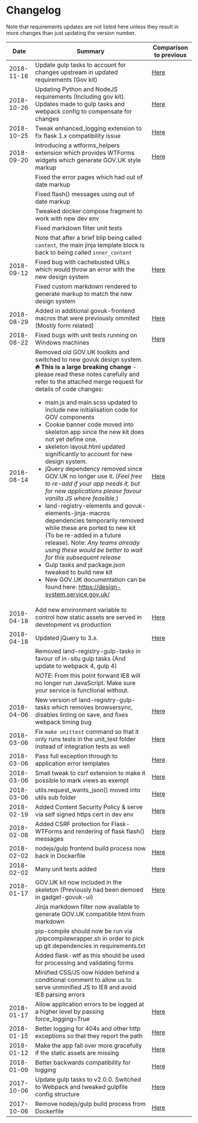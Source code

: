 # Changelog

Note that requirements updates are not listed here unless they result in more changes than just updating the version number.

| Date | Summary | Comparison to previous |
|---|---|---|
| 2018-11-16 | Update gulp tasks to account for changes upstream in updated requirements (Gov kit) | [Here](http://git.dev.ctp.local/skeletons/flask-skeleton-ui/merge_requests/35) |
| 2018-10-26 | Updating Python and NodeJS requirements (Including gov kit). Updates made to gulp tasks and webpack config to compensate for changes | [Here](http://git.dev.ctp.local/skeletons/flask-skeleton-ui/merge_requests/34) |
| 2018-10-25 | Tweak enhanced_logging extension to fix flask 1.x compatibility issue | [Here](http://git.dev.ctp.local/skeletons/flask-skeleton-ui/merge_requests/33) |
| 2018-09-20 | Introducing a wtforms_helpers extension which provides WTForms widgets which generate GOV.UK style markup | [Here](http://git.dev.ctp.local/skeletons/flask-skeleton-ui/merge_requests/30) |
|            | Fixed the error pages which had out of date markup                                                   | |
|            | Fixed flash() messages using out of date markup | |
|            | Tweaked docker compose fragment to work with new dev env | |
|            | Fixed markdown filter unit tests | |
|            | Note that after a brief blip being called `content`, the main jinja template block is back to being called `inner_content` | |
| 2018-09-12 | Fixed bug with cachebusted URLs which would throw an error with the new design system | [Here](http://git.dev.ctp.local/skeletons/flask-skeleton-ui/merge_requests/29) |
|            | Fixed custom markdown rendered to generate markup to match the new design system | |
| 2018-08-29 | Added in additional govuk-frontend macros that were previously ommited (Mostly form related) | [Here](http://git.dev.ctp.local/skeletons/flask-skeleton-ui/merge_requests/27) |
| 2018-08-22 | Fixed bugs with unit tests running on Windows machines | [Here](http://git.dev.ctp.local/skeletons/flask-skeleton-ui/merge_requests/23) |
| 2018-08-14 | Removed old GOV.UK toolkits and switched to new govuk design system. **🔥 This is a large breaking change** - please read these notes carefully and refer to the attached merge request for details of code changes:<br><ul><li>main.js and main.scss updated to include new initialisation code for GOV components</li><li>Cookie banner code moved into skeleton app since the new kit does not yet define one.</li><li>skeleton layout.html updated significantly to account for new design system.</li><li>jQuery dependency removed since GOV.UK no longer use it. (_Feel free to re-add if your app needs it, but for new applications please favour vanilla JS where feasible._)</li><li>land-registry-elements and govuk-elements-jinja-macros dependencies temporarily removed while these are ported to new kit (To be re-added in a future release). Note: *Any teams already using these would be better to wait for this subsequent release*</li><li>Gulp tasks and package.json tweaked to build new kit</li><li>New GOV.UK documentation can be found here: https://design-system.service.gov.uk/</li></ul>| [Here](http://git.dev.ctp.local/skeletons/flask-skeleton-ui/merge_requests/25) |
| 2018-04-18 | Add new environment variable to control how static assets are served in development vs production                | [Here](http://git.dev.ctp.local/skeletons/flask-skeleton-ui/merge_requests/22) |
| 2018-04-18 | Updated jQuery to 3.x.                                                                                           | [Here](http://git.dev.ctp.local/skeletons/flask-skeleton-ui/merge_requests/21) |
|            | Removed land-registry-gulp-tasks in favour of in-situ gulp tasks (And update to webpack 4, gulp 4)               |             |
|            | *NOTE*: From this point forward IE8 will no longer run JavaScript. Make sure your service is functional without. |             |
| 2018-04-06 | New version of land-registry-gulp-tasks which removes browsersync, disables linting on save, and fixes webpack timing bug | [Here](http://git.dev.ctp.local/skeletons/flask-skeleton-ui/commit/992f5c227f74d5d6af8367aa97310f957f82170f) |
| 2018-03-06 | Fix `make unittest` command so that it only runs tests in the unit_test folder instead of integration tests as well | [Here](http://git.dev.ctp.local/skeletons/flask-skeleton-ui/merge_requests/19) |
| 2018-03-06 | Pass full exception through to application error templates                      | [Here](http://git.dev.ctp.local/skeletons/flask-skeleton-ui/merge_requests/19) |
| 2018-03-06 | Small tweak to csrf extension to make it possible to mark views as exempt       | [Here](http://git.dev.ctp.local/skeletons/flask-skeleton-ui/merge_requests/19) |
| 2018-03-06 | utils.request_wants_json() moved into utils sub folder                          | [Here](http://git.dev.ctp.local/skeletons/flask-skeleton-ui/merge_requests/19) |
| 2018-02-19 | Added Content Security Policy & serve via self signed https cert in dev env     | [Here](http://git.dev.ctp.local/skeletons/flask-skeleton-ui/merge_requests/17) |
| 2018-02-08 | Added CSRF protection for Flask-WTForms and rendering of flask flash() messages | [Here](http://git.dev.ctp.local/skeletons/flask-skeleton-ui/merge_requests/16) |
| 2018-02-02 | nodejs/gulp frontend build process now back in Dockerfile                                                                      | [Here](http://git.dev.ctp.local/skeletons/flask-skeleton-ui/merge_requests/15) |
| 2018-02-02 | Many unit tests added                                                                                                          | [Here](http://git.dev.ctp.local/skeletons/flask-skeleton-ui/merge_requests/14) |
| 2018-01-17 | GOV.UK kit now included in the skeleton (Previously had been demoed in gadget-govuk-ui)                                        | [Here](http://git.dev.ctp.local/skeletons/flask-skeleton-ui/merge_requests/12) |
|            | Jinja markdown filter now available to generate GOV.UK compatible html from markdown                                           |             |
|            | pip-compile should now be run via ./pipcompilewrapper.sh in order to pick up git dependencies in requirements.txt              |             |
|            | Added flask-wtf as this should be used for processing and validating forms                                                     |             |
|            | Minified CSS/JS now hidden behind a conditional comment to allow us to serve unminified JS to IE8 and avoid IE8 parsing errors |             |
| 2018-01-17 | Allow application errors to be logged at a higher level by passing force_logging=True                              | [Here](http://git.dev.ctp.local/skeletons/flask-skeleton-ui/merge_requests/13) |
| 2018-01-15 | Better logging for 404s and other http exceptions so that they report the path                                     | [Here](http://git.dev.ctp.local/skeletons/flask-skeleton-ui/commit/53c69a6bdd80e1139a0872ba5f659635facff3ca) |  |             |
| 2018-01-12 | Make the app fall over more gracefully if the static assets are missing                                            | [Here](http://git.dev.ctp.local/skeletons/flask-skeleton-ui/commit/ec499f7dfc827dc902d2ff0396f096c26015d9fc...58e70373d9d6bdbf5d81ce5c9750dd6294c8292f) |  |             |
| 2018-01-09 | Better backwards compatibility for logging                                                                         | [Here](http://git.dev.ctp.local/skeletons/flask-skeleton-ui/commit/ec499f7dfc827dc902d2ff0396f096c26015d9fc) |  |             |
| 2017-10-06 | Update gulp tasks to v2.0.0. Switched to Webpack and tweaked gulpfile config structure                             | [Here](http://git.dev.ctp.local/skeletons/flask-skeleton-ui/commit/8e25e6efcc23476c9526c7774de1ba4b3c9db160) |  |             |
| 2017-10-06 | Remove nodejs/gulp build process from Dockerfile                                                                   | [Here](http://git.dev.ctp.local/skeletons/flask-skeleton-ui/commit/a43006db3ceb40e71a476a6ec18d65ac0ec6c2bd) |
